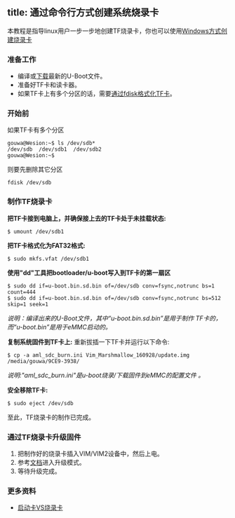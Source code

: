title: 通过命令行方式创建系统烧录卡
---

本教程是指导linux用户一步一步地创建TF烧录卡，你也可以使用[Windows方式创建烧录卡](/zh-cn/vim1/UpgradeViaTFBurningCard.html)

### 准备工作
* 编译或[下载](https://dl.khadas.com/Firmware/VIM1/U-boot/)最新的U-Boot文件。
* 准备好TF卡和读卡器。
* 如果TF卡上有多个分区的话，需要[通过fdisk格式化TF卡](/zh-cn/vim1/CreateBurnCardViaCLI.html)。

### 开始前
如果TF卡有多个分区
```
gouwa@Wesion:~$ ls /dev/sdb*
/dev/sdb  /dev/sdb1  /dev/sdb2
gouwa@Wesion:~$ 
```
则要先删除其它分区
```
fdisk /dev/sdb
```

### 制作TF烧录卡
**把TF卡接到电脑上，并确保接上去的TF卡处于未挂载状态:**
```
$ umount /dev/sdb1
```
**把TF卡格式化为FAT32格式:**
```
$ sudo mkfs.vfat /dev/sdb1 
```
**使用"dd"工具把bootloader/u-boot写入到TF卡的第一扇区**
```
$ sudo dd if=u-boot.bin.sd.bin of=/dev/sdb conv=fsync,notrunc bs=1 count=444
$ sudo dd if=u-boot.bin.sd.bin of=/dev/sdb conv=fsync,notrunc bs=512 skip=1 seek=1
```
_说明：编译出来的U-Boot文件，其中“u-boot.bin.sd.bin”是用于制作 TF卡的，而“u-boot.bin”是用于eMMC启动的。_

**复制系统固件到TF卡上:**
重新拔插一下TF卡并运行以下命令:
```
$ cp -a aml_sdc_burn.ini Vim_Marshmallow_160928/update.img /media/gouwa/9CE9-3938/
```
 _说明:"aml_sdc_burn.ini"是u-boot烧录/下载固件到eMMC的配置文件 。_

**安全移除TF卡:**
```
$ sudo eject /dev/sdb
```
至此，TF烧录卡的制作已完成。

### 通过TF烧录卡升级固件
1. 把制作好的烧录卡插入VIM/VIM2设备中，然后上电。
2. 参考[文档](/zh-cn/vim1/HowtoBootIntoUpgradeMode.html)进入升级模式。
3. 等待升级完成。

### 更多资料
* [启动卡VS烧录卡](/zh-cn/vim1/BootingCardVsBurningCard.html)

